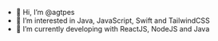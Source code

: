 - 👋 Hi, I’m @agtpes
- 👀 I’m interested in Java, JavaScript, Swift and TailwindCSS
- 🌱 I’m currently developing with ReactJS, NodeJS and Java

<!---
agtpes/agtpes is a ✨ special ✨ repository because its `README.md` (this file) appears on your GitHub profile.
You can click the Preview link to take a look at your changes.
--->
